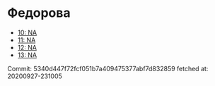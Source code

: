 # Федорова
- [10: NA](10.md)
- [11: NA](11.md)
- [12: NA](12.md)
- [13: NA](13.md)

Commit: 5340d447f72fcf051b7a409475377abf7d832859
 fetched at: 20200927-231005
